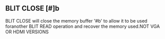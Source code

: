 ## BLIT CLOSE [#]b

BLIT CLOSE will close the memory buffer '#b' to allow it to be used foranother BLIT READ operation and recover the memory used.NOT VGA OR HDMI VERSIONS